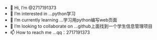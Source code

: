 - 👋 Hi, I’m @2717191373
- 👀 I’m interested in ...python学习
- 🌱 I’m currently learning ...学习用python编写web页面
- 💞️ I’m looking to collaborate on ...github上面找到一个学生信息管理项目
- 📫 How to reach me ...qq：2717191373

<!---
2717191373/2717191373 is a ✨ special ✨ repository because its `README.md` (this file) appears on your GitHub profile.
You can click the Preview link to take a look at your changes.
--->
